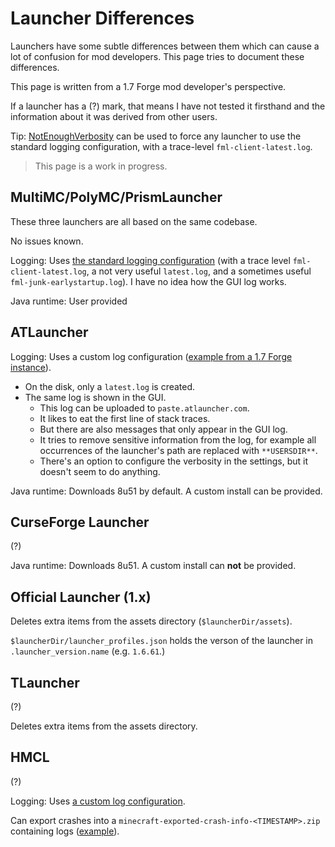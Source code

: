 # Launcher Differences

Launchers have some subtle differences between them which can cause a lot of confusion for mod developers. This page tries to document these differences.

This page is written from a 1.7 Forge mod developer's perspective.

If a launcher has a (?) mark, that means I have not tested it firsthand and the information about it was derived from other users.

Tip: [NotEnoughVerbosity](https://github.com/LegacyModdingMC/NotEnoughVerbosity) can be used to force any launcher to use the standard logging configuration, with a trace-level `fml-client-latest.log`.

> This page is a work in progress.

## MultiMC/PolyMC/PrismLauncher

These three launchers are all based on the same codebase.

No issues known.

Logging: Uses [the standard logging configuration](https://github.com/MinecraftForge/MinecraftForge/blob/9274e4fe435cb415099a8216c1b42235f185443e/fml/src/main/resources/log4j2.xml) (with a trace level `fml-client-latest.log`, a not very useful `latest.log`, and a sometimes useful `fml-junk-earlystartup.log`). I have no idea how the GUI log works.

Java runtime: User provided

## ATLauncher

Logging: Uses a custom log configuration ([example from a 1.7 Forge instance](https://github.com/LegacyModdingMC/wiki/blob/master/references/launchers/atlauncher/client-1.7.xml)).

- On the disk, only a `latest.log` is created.
- The same log is shown in the GUI.
    - This log can be uploaded to `paste.atlauncher.com`.
    - It likes to eat the first line of stack traces.
    - But there are also messages that only appear in the GUI log.
    - It tries to remove sensitive information from the log, for example all occurrences of the launcher's path are replaced with `**USERSDIR**`.
    - There's an option to configure the verbosity in the settings, but it doesn't seem to do anything.

Java runtime: Downloads 8u51 by default. A custom install can be provided.

## CurseForge Launcher

(?)

Java runtime: Downloads 8u51. A custom install can **not** be provided.

## Official Launcher (1.x)

Deletes extra items from the assets directory (`$launcherDir/assets`).

`$launcherDir/launcher_profiles.json` holds the verson of the launcher in `.launcher_version.name` (e.g. `1.6.61`.)

## TLauncher

(?)

Deletes extra items from the assets directory.

## HMCL

(?)

Logging: Uses [a custom log configuration](https://github.com/huanghongxun/HMCL/blob/c6afd53e73c5a2dc75afc7a1ab279c0b3918da82/HMCLCore/src/main/resources/assets/game/log4j2-1.7.xml).

Can export crashes into a `minecraft-exported-crash-info-<TIMESTAMP>.zip` containing logs ([example](https://github.com/LegacyModdingMC/UniMixins/files/11413614/minecraft-exported-crash-info-2023-05-07T08-14-13.zip)).
